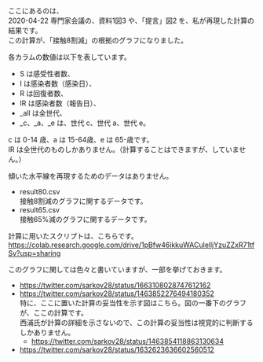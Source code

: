 ここにあるのは、<br>
2020-04-22 専門家会議の、資料1図3 や、「提言」図2 を、私が再現した計算の結果です。<br>
この計算が、「接触8割減」の根拠のグラフになりました。

各カラムの数値は以下を表しています。

- S は感受性者数、
- I は感染者数（感染日）、
- R は回復者数、
- IR は感染者数（報告日）、
- _all は全世代、
- _c、_a、_e は、世代 c、世代 a、世代 e。

c は 0-14 歳、a は 15-64歳、e は 65-歳です。<br>
IR は全世代のものしかありません。（計算することはできますが、していません。）

傾いた水平線を再現するためのデータはありません。

- result80.csv<br>
接触8割減のグラフに関するデータです。
- result65.csv<br>
接触65%減のグラフに関するデータです。

計算に用いたスクリプトは、こちらです。<br>
https://colab.research.google.com/drive/1pBfw46ikkuWACulelljYzuZZxR71tfSv?usp=sharing

このグラフに関しては色々と書いていますが、一部を挙げておきます。

- https://twitter.com/sarkov28/status/1663108028747612162<br>
- https://twitter.com/sarkov28/status/1463852276494180352<br>
  特に、ここに置いた計算の妥当性を示す図はこちら。図の一番下のグラフが、ここの計算です。<br>
  西浦氏が計算の詳細を示さないので、この計算の妥当性は視覚的に判断するしかありません。<br>
  - https://twitter.com/sarkov28/status/1463854118863130634
- https://twitter.com/sarkov28/status/1632623636602560512

